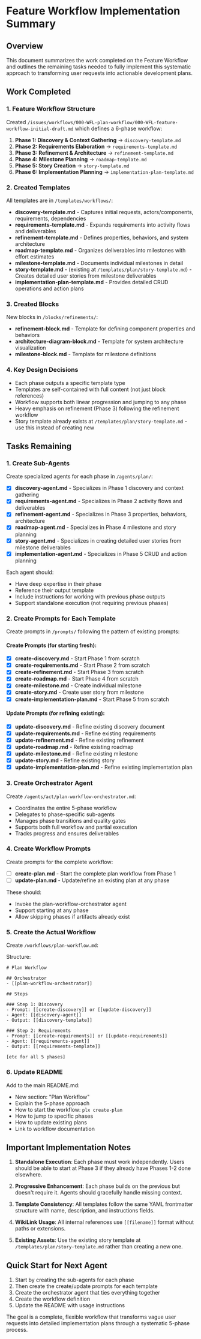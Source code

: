 # Feature Workflow Implementation Summary

## Overview
This document summarizes the work completed on the Feature Workflow and outlines the remaining tasks needed to fully implement this systematic approach to transforming user requests into actionable development plans.

## Work Completed

### 1. Feature Workflow Structure
Created `/issues/workflows/000-WFL-plan-workflow/000-WFL-feature-workflow-initial-draft.md` which defines a 6-phase workflow:

1. **Phase 1: Discovery & Context Gathering** → `discovery-template.md`
2. **Phase 2: Requirements Elaboration** → `requirements-template.md`
3. **Phase 3: Refinement & Architecture** → `refinement-template.md`
4. **Phase 4: Milestone Planning** → `roadmap-template.md`
5. **Phase 5: Story Creation** → `story-template.md`
6. **Phase 6: Implementation Planning** → `implementation-plan-template.md`

### 2. Created Templates
All templates are in `/templates/workflows/`:

- **discovery-template.md** - Captures initial requests, actors/components, requirements, dependencies
- **requirements-template.md** - Expands requirements into activity flows and deliverables
- **refinement-template.md** - Defines properties, behaviors, and system architecture
- **roadmap-template.md** - Organizes deliverables into milestones with effort estimates
- **milestone-template.md** - Documents individual milestones in detail
- **story-template.md** - (existing at `/templates/plan/story-template.md`) - Creates detailed user stories from milestone deliverables
- **implementation-plan-template.md** - Provides detailed CRUD operations and action plans

### 3. Created Blocks
New blocks in `/blocks/refinements/`:

- **refinement-block.md** - Template for defining component properties and behaviors
- **architecture-diagram-block.md** - Template for system architecture visualization
- **milestone-block.md** - Template for milestone definitions

### 4. Key Design Decisions

- Each phase outputs a specific template type
- Templates are self-contained with full content (not just block references)
- Workflow supports both linear progression and jumping to any phase
- Heavy emphasis on refinement (Phase 3) following the refinement workflow
- Story template already exists at `/templates/plan/story-template.md` - use this instead of creating new

## Tasks Remaining

### 1. Create Sub-Agents
Create specialized agents for each phase in `/agents/plan/`:

- [x] **discovery-agent.md** - Specializes in Phase 1 discovery and context gathering
- [x] **requirements-agent.md** - Specializes in Phase 2 activity flows and deliverables
- [x] **refinement-agent.md** - Specializes in Phase 3 properties, behaviors, architecture
- [x] **roadmap-agent.md** - Specializes in Phase 4 milestone and story planning
- [x] **story-agent.md** - Specializes in creating detailed user stories from milestone deliverables
- [x] **implementation-agent.md** - Specializes in Phase 5 CRUD and action planning

Each agent should:
- Have deep expertise in their phase
- Reference their output template
- Include instructions for working with previous phase outputs
- Support standalone execution (not requiring previous phases)

### 2. Create Prompts for Each Template
Create prompts in `/prompts/` following the pattern of existing prompts:

#### Create Prompts (for starting fresh):
- [x] **create-discovery.md** - Start Phase 1 from scratch
- [x] **create-requirements.md** - Start Phase 2 from scratch
- [x] **create-refinement.md** - Start Phase 3 from scratch
- [x] **create-roadmap.md** - Start Phase 4 from scratch
- [x] **create-milestone.md** - Create individual milestone
- [x] **create-story.md** - Create user story from milestone
- [x] **create-implementation-plan.md** - Start Phase 5 from scratch

#### Update Prompts (for refining existing):
- [x] **update-discovery.md** - Refine existing discovery document
- [x] **update-requirements.md** - Refine existing requirements
- [x] **update-refinement.md** - Refine existing refinement
- [x] **update-roadmap.md** - Refine existing roadmap
- [x] **update-milestone.md** - Refine existing milestone
- [x] **update-story.md** - Refine existing story
- [x] **update-implementation-plan.md** - Refine existing implementation plan

### 3. Create Orchestrator Agent
Create `/agents/act/plan-workflow-orchestrator.md`:

- Coordinates the entire 5-phase workflow
- Delegates to phase-specific sub-agents
- Manages phase transitions and quality gates
- Supports both full workflow and partial execution
- Tracks progress and ensures deliverables

### 4. Create Workflow Prompts
Create prompts for the complete workflow:

- [ ] **create-plan.md** - Start the complete plan workflow from Phase 1
- [ ] **update-plan.md** - Update/refine an existing plan at any phase

These should:
- Invoke the plan-workflow-orchestrator agent
- Support starting at any phase
- Allow skipping phases if artifacts already exist

### 5. Create the Actual Workflow
Create `/workflows/plan-workflow.md`:

Structure:
```
# Plan Workflow

## Orchestrator
- [[plan-workflow-orchestrator]]

## Steps

### Step 1: Discovery
- Prompt: [[create-discovery]] or [[update-discovery]]
- Agent: [[discovery-agent]]
- Output: [[discovery-template]]

### Step 2: Requirements
- Prompt: [[create-requirements]] or [[update-requirements]]
- Agent: [[requirements-agent]]
- Output: [[requirements-template]]

[etc for all 5 phases]
```

### 6. Update README
Add to the main README.md:

- New section: "Plan Workflow"
- Explain the 5-phase approach
- How to start the workflow: `plx create-plan`
- How to jump to specific phases
- How to update existing plans
- Link to workflow documentation

## Important Implementation Notes

1. **Standalone Execution**: Each phase must work independently. Users should be able to start at Phase 3 if they already have Phases 1-2 done elsewhere.

2. **Progressive Enhancement**: Each phase builds on the previous but doesn't require it. Agents should gracefully handle missing context.

3. **Template Consistency**: All templates follow the same YAML frontmatter structure with name, description, and instructions fields.

4. **WikiLink Usage**: All internal references use `[[filename]]` format without paths or extensions.

5. **Existing Assets**: Use the existing story template at `/templates/plan/story-template.md` rather than creating a new one.

## Quick Start for Next Agent

1. Start by creating the sub-agents for each phase
2. Then create the create/update prompts for each template
3. Create the orchestrator agent that ties everything together
4. Create the workflow definition
5. Update the README with usage instructions

The goal is a complete, flexible workflow that transforms vague user requests into detailed implementation plans through a systematic 5-phase process.